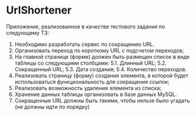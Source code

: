 # UrlShortener

Приложение, реализованное в качестве тестового задания по следующему ТЗ:
1. Необходимо разработать сервис по сокращению URL.
2. Организовать переход по короткому URL с подсчетом переходов;
5. На главной странице (форме) должен быть размещен список в виде таблицы со следующими столбцами:
5.1. Длинный URL;
5.2. Сокращенный URL;
5.3. Дата создания;
5.4. Количество переходов.
6. Реализовать страницу (форму) создания элемента, в которой будет использоваться функциональность для сокращения ссылок;
7. Реализовать возможность удаления элемента из списка;
8. Хранение данных таблицы организовать в базе данных MySQL.
9. Сокращенные URL должны быть такими, чтобы нельзя было угадать (не должны идти по порядку)
